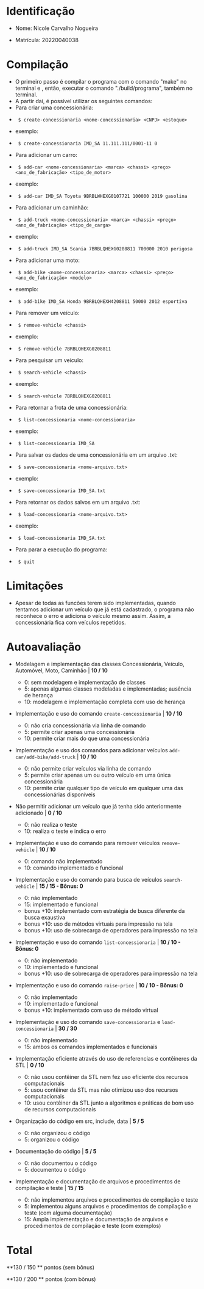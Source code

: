 
# Identificação

* Nome: Nicole Carvalho Nogueira

* Matrícula: 20220040038
  
# Compilação  

* O primeiro passo é compilar o programa com o comando "make" no terminal e , então, executar o comando "./build/programa", também no terminal.
* A partir daí, é possível utilizar os seguintes comandos:
* Para criar uma concessionária:
*      $ create-concessionaria <nome-concessionaria> <CNPJ> <estoque>
*  exemplo:
*      $ create-concessionaria IMD_SA 11.111.111/0001-11 0
* Para adicionar um carro:
*      $ add-car <nome-concessionaria> <marca> <chassi> <preço> <ano_de_fabricação> <tipo_de_motor>
*  exemplo:
*      $ add-car IMD_SA Toyota 9BRBLWHEXG0107721 100000 2019 gasolina
* Para adicionar um caminhão:
*      $ add-truck <nome-concessionaria> <marca> <chassi> <preço> <ano_de_fabricação> <tipo_de_carga>
*  exemplo:
*      $ add-truck IMD_SA Scania 7BRBLQHEXG0208811 700000 2010 perigosa
* Para adicionar uma moto:
*      $ add-bike <nome-concessionaria> <marca> <chassi> <preço> <ano_de_fabricação> <modelo>
*  exemplo:
*      $ add-bike IMD_SA Honda 9BRBLQHEXH4208811 50000 2012 esportiva
* Para remover um veículo:
*      $ remove-vehicle <chassi>
*  exemplo:
*      $ remove-vehicle 7BRBLQHEXG0208811
* Para pesquisar um veículo:
*      $ search-vehicle <chassi>
*  exemplo:
*      $ search-vehicle 7BRBLQHEXG0208811
* Para retornar a frota de uma concessionária:
*      $ list-concessionaria <nome-concessionaria>
*  exemplo:
*      $ list-concessionaria IMD_SA
* Para salvar os dados de uma concessionária em um arquivo .txt:
*      $ save-concessionaria <nome-arquivo.txt>
*  exemplo:
*      $ save-concessionaria IMD_SA.txt
* Para retornar os dados salvos em um arquivo .txt:
*      $ load-concessionaria <nome-arquivo.txt>
*  exemplo:
*      $ load-concessionaria IMD_SA.txt
* Para parar a execução do programa:
*      $ quit

# Limitações

* Apesar de todas as funcões terem sido implementadas, quando tentamos adicionar um veículo que já está cadastrado, o programa não reconhece o erro e adiciona o veículo mesmo assim. Assim, a concessionária fica com veículos repetidos.
   
# Autoavaliação

- Modelagem e implementação das classes Concessionária, Veículo, Automóvel, Moto, Caminhão | **10 / 10**
  - 0: sem modelagem e implementação de classes
  - 5: apenas algumas classes modeladas e implementadas; ausência de herança
  - 10: modelagem e implementação completa com uso de herança
  
- Implementação e uso do comando `create-concessionaria` | **10 / 10**
  - 0: não cria concessionária via linha de comando 
  - 5: permite criar apenas uma concessionária
  - 10: permite criar mais do que uma concessionária
  
- Implementação e uso dos comandos para adicionar veículos `add-car/add-bike/add-truck` | **10 / 10**
  - 0: não permite criar veículos via linha de comando
  - 5: permite criar apenas um ou outro veículo em uma única concessionária
  - 10: permite criar qualquer tipo de veículo em qualquer uma das concessionárias disponíveis

- Não permitir adicionar um veículo que já tenha sido anteriormente adicionado | **0 / 10**
  - 0: não realiza o teste
  - 10: realiza o teste e indica o erro  

- Implementação e uso do comando para remover veículos `remove-vehicle` | **10 / 10**
  - 0: comando não implementado
  - 10: comando implementado e funcional

- Implementação e uso do comando para busca de veículos `search-vehicle` | **15 / 15 - Bônus: 0**
  - 0: não implementado
  - 15: implementado e funcional
  - bonus +10: implementado com estratégia de busca diferente da busca exaustiva
  - bonus +10: uso de métodos virtuais para impressão na tela
  - bonus +10: uso de sobrecarga de operadores para impressão na tela

- Implementação e uso do comando `list-concessionaria` | **10 / 10 - Bônus: 0**
  - 0: não implementado
  - 10: implementado e funcional   
  - bonus +10: uso de sobrecarga de operadores para impressão na tela

- Implementação e uso do comando `raise-price` | **10 / 10 - Bônus: 0**
  - 0: não implementado
  - 10: implementado e funcional 
  - bonus +10: implementado com uso de método virtual

- Implementação e uso do comando `save-concessionaria` e `load-concessionaria` | **30 / 30**
  - 0: não implementado
  - 15: ambos os comandos implementados e funcionais
  
- Implementação eficiente através do uso de referencias e contêineres da STL | **0 / 10**
  - 0: não usou contêiner da STL nem fez uso eficiente dos recursos computacionais
  - 5: usou contêiner da STL mas não otimizou uso dos recursos computacionais
  - 10: usou contêiner da STL junto a algoritmos e práticas de bom uso de recursos computacionais
  
- Organização do código em src, include, data | **5 / 5**
  - 0: não organizou o código
  - 5: organizou o código 
  
- Documentação do código | **5 / 5**
  - 0: não documentou o código
  - 5: documentou o código 
  
- Implementação e documentação de arquivos e procedimentos de compilação e teste | **15 / 15**
  - 0: não implementou arquivos e procedimentos de compilação e teste
  - 5: implementou alguns arquivos e procedimentos de compilação e teste (com alguma documentação) 
  - 15: Ampla implementação e documentação de arquivos e procedimentos de compilação e teste (com exemplos)
 
 # Total
 
 **130 / 150 ** pontos (sem bônus)
 
 **130 / 200 ** pontos (com bônus)
